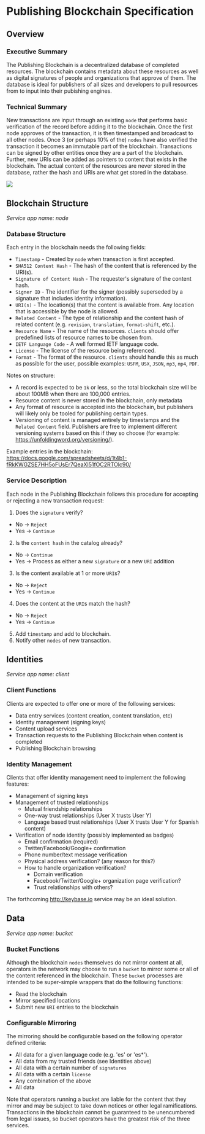 # Publishing Blockchain Specification

## Overview

### Executive Summary

The Publishing Blockchain is a decentralized database of completed resources.  The blockchain contains metadata about these resources as well as digital signatures of people and organizations that approve of them.  The database is ideal for publishers of all sizes and developers to pull resources from to input into their pubishing engines.

### Technical Summary

New transactions are input through an existing `node` that performs basic verification of the record before adding it to the blockchain.  Once the first node approves of the transaction, it is then timestamped and broadcast to all other nodes.  Once 3 (or perhaps 10% of the) `nodes` have also verified the transaction it becomes an immutable part of the blockchain.  Transactions can be signed by other entities once they are a part of the blockchain.  Further, new URIs can be added as pointers to content that exists in the blockchain.  The actual content of the resources are never stored in the database, rather the hash and URIs are what get stored in the database.

<img src="https://docs.google.com/drawings/d/1KobvkGFYO16XAC7DBh7Xc5tkhkeBpXfMV8-dUgF-3bo/pub?w=910&amp;h=647">

## Blockchain Structure
*Service app name: node*

### Database Structure
Each entry in the blockchain needs the following fields:

 - `Timestamp` - Created by `node` when transaction is first accepted.
 - `SHA512 Content Hash` - The hash of the content that is referenced by the URI(s).
 - `Signature of Content Hash` - The requester's signature of the content hash.
 - `Signer ID` - The identifier for the signer (possibly superseded by a signature that includes identity information).
 - `URI(s)` - The location(s) that the content is available from.  Any location that is accessible by the node is allowed.
 - `Related Content` - The type of relationship and the content hash of related content (e.g. `revision`, `translation`, `format-shift`, etc.).
 - `Resource Name` - The name of the resources.  `clients` should offer predefined lists of resource names to be chosen from.
 - `IETF Language Code` - A well formed IETF language code.
 - `License` - The license of the resource being referenced.
 - `Format` - The format of the resource.  `clients` should handle this as much as possible for the user, possible examples: `USFM`, `USX`, `JSON`, `mp3`, `mp4`, `PDF`.

Notes on structure:
 - A record is expected to be `1k` or less, so the total blockchain size will be about 100MB when there are 100,000 entries.
 - Resource content is never stored in the blockchain, only metadata
 - Any format of resource is accepted into the blockchain, but publishers will likely only be tooled for publishing certain types.
 - Versioning of content is managed entirely by timestamps and the `Related Content` field.  Publishers are free to implement different versioning systems based on this if they so choose (for example: https://unfoldingword.org/versioning/).

Example entries in the blockchain:
https://docs.google.com/spreadsheets/d/1t4b1-fRkKWGZSE7HH5oFUsEr7QeaXl51fOC2RTOlc90/

### Service Description
Each node in the Publishing Blockchain follows this procedure for accepting or rejecting a new transaction request:

1. Does the `signature` verify?
 - No → `Reject`
 - Yes → `Continue`
2. Is the `content hash` in the catalog already?
 - No → `Continue`
 - Yes → Process as either a new `signature` or a new `URI` addition
3. Is the content available at 1 or more `URI`s?
 - No → `Reject`
 - Yes → `Continue`
4. Does the content at the `URI`s match the hash?
 - No → `Reject`
 - Yes → `Continue`
5. Add `timestamp` and add to blockchain.
6. Notify other `nodes` of new transaction.


## Identities
*Service app name: client*

### Client Functions

Clients are expected to offer one or more of the following services:

 - Data entry services (content creation, content translation, etc)
 - Identity management (signing keys)
 - Content upload services
 - Transaction requests to the Publishing Blockchain when content is completed
 - Publishing Blockchain browsing

### Identity Management

Clients that offer identity management need to implement the following features:

 - Management of signing keys
 - Management of trusted relationships
   - Mutual friendship relationships
   - One-way trust relationships (User X trusts User Y)
   - Language based trust relationships (User X trusts User Y for Spanish content)
 - Verification of node identity (possibly implemented as badges)
   - Email confirmation (required)
   - Twitter/Facebook/Google+ confirmation
   - Phone number/text message verification
   - Physical address verification? (any reason for this?)
   - How to handle organization verification?
     - Domain verification
     - Facebook/Twitter/Google+ organization page verification?
     - Trust relationships with others?

The forthcoming http://keybase.io service may be an ideal solution.


## Data
*Service app name: bucket*

### Bucket Functions

Although the blockchain `nodes` themselves do not mirror content at all, operators in the network may choose to run a `bucket` to mirror some or all of the content referenced in the blockchain.  These `bucket` processes are intended to be super-simple wrappers that do the following functions:

 - Read the blockchain
 - Mirror specified locations
 - Submit new `URI` entries to the blockchain

### Configurable Mirroring

The mirroring should be configurable based on the following operator defined criteria:

 - All data for a given language code (e.g. 'es' or 'es*').
 - All data from my trusted friends (see Identities above)
 - All data with a certain number of `signatures`
 - All data with a certain `license`
 - Any combination of the above
 - All data

Note that operators running a bucket are liable for the content that they mirror and may be subject to take down notices or other legal ramifications.  Transactions in the blockchain cannot be guaranteed to be unencumbered from legal issues, so bucket operators have the greatest risk of the three services.
